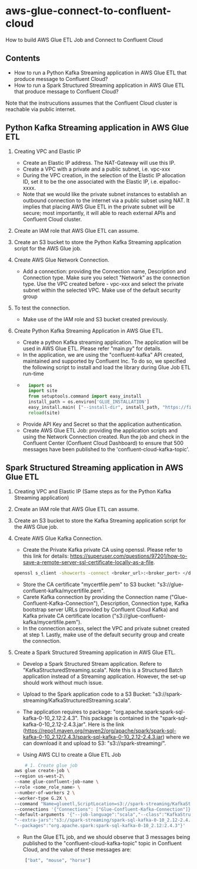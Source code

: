 # aws-glue-connect-to-confluent-cloud
How to build AWS Glue ETL Job and Connect to Confluent Cloud

## Contents
- How to run a Python Kafka Streaming application in AWS Glue ETL that produce message to Confluent Cloud?
- How to run a Spark Structured Streaming application in AWS Glue ETL that produce message to Confluent Cloud?

Note that the instrucutions assumes that the Confluent Cloud cluster is reachable via public internet.

## Python Kafka Streaming application in AWS Glue ETL
1. Creating VPC and Elastic IP
    - Create an Elastic IP address. The NAT-Gateway will use this IP. 
    - Create a VPC with a private and a public subnet, i.e. vpc-xxx
    - During the VPC creation, in the selection of the Elastic IP allocation ID, set it to be the one associated with the Elastic IP, i.e. eipalloc-xxxx. 
    - Note that we would like the private subnet instances to establish an outbound connection to the internet via a public subset using NAT. It implies that placing AWS Glue ETL in the private subnet will be secure; most importantly, it will able to reach external APIs and Confluent Cloud cluster.

2. Create an IAM role that AWS Glue ETL can assume.

3. Create an S3 bucket to store the Python Kafka Streaming application script for the AWS Glue job.

4. Create AWS Glue Network Connection.
    - Add a connection: providing the Connection name, Description and Connection type. Make sure you select "Network" as the connection type.
    Use the VPC created before - vpc-xxx and select the private subnet within the selected VPC. Make use of the default security group 

5. To test the connection.
    - Make use of the IAM role and S3 bucket created previously. 

6. Create Python Kafka Streaming Application in AWS Glue ETL.
    - Create a python Kafka streaming application. The application will be used in AWS Glue ETL. Please refer "main.py" for details. 
    - In the application, we are using the "confluent-kafka" API created, maintained and supported by Confluent Inc. To do so, we specified the following script to install and load the library during Glue Job ETL run-time
    - ```python
        import os
        import site
        from setuptools.command import easy_install
        install_path = os.environ['GLUE_INSTALLATION']
        easy_install.main( ["--install-dir", install_path, "https://files.pythonhosted.org/packages/ce/db/e55f6cf13251880434ca74cc77da70fc4f9336875f88556ce7de39cf9eab/confluent_kafka-1.6.0-cp36-cp36m-manylinux2010_x86_64.whl"] )
        reload(site)
        ```
    - Provide API Key and Secret so that the application authentication.
    - Create AWS Glue ETL Job: providing the application scripts and using the Network Connection created. 
    Run the job and check in the Confluent Center (Confluent Cloud Dashboard) to ensure that 500 messages have been published to the 'confluent-cloud-kafka-topic'.


## Spark Structured Streaming application in AWS Glue ETL
1. Creating VPC and Elastic IP (Same steps as for the Python Kafka Streaming application)

2. Create an IAM role that AWS Glue ETL can assume.

3. Create an S3 bucket to store the Kafka Streaming application script for the AWS Glue job.

4. Create AWS Glue Kafka Connection.
    - Create the Private Kafka private CA using openssl. Please refer to this link for details:  https://superuser.com/questions/97201/how-to-save-a-remote-server-ssl-certificate-locally-as-a-file.
    ```bash
    openssl s_client -showcerts -connect <broker_url>:<broker_port> </dev/null 2>/dev/null | openssl x509 -outform PEM > mycertfile.pem
    ```
    - Store the CA certificate "mycertfile.pem" to S3 bucket: "s3://glue-confluent-kafka/mycertifile.pem".
    - Carete Kafka connection by providing the Connection name ("Glue-Confluent-Kafka-Connection"), Description, Connection type, Kafka bootstrap server URLs (provided by Confluent Cloud Kafka) and Kafka private CA certificate location ("s3://glue-confluent-kafka/mycertifile.pem").
    - In the connection access, select the VPC and private subnet created at step 1. Lastly, make use of the default security group and create the connection.

5. Create a Spark Structured Streaming application in AWS Glue ETL.
    - Develop a Spark Structured Stream application. Refere to "KafkaStructuredStreaming.scala". Note this is a Structured Batch application instead of a Streaming application. However, the set-up should work without much issue.
    - Upload to the Spark application code to a S3 Bucket: "s3://spark-streaming/KafkaStructuredStreaming.scala".
    - The application requires to package: "org.apache.spark:spark-sql-kafka-0-10_2.12:2.4.3". This package is contained in the "spark-sql-kafka-0-10_2.12-2.4.3.jar". Here is the link (https://repo1.maven.org/maven2/org/apache/spark/spark-sql-kafka-0-10_2.12/2.4.3/spark-sql-kafka-0-10_2.12-2.4.3.jar) where we can download it and upload to S3: "s3://spark-streaming/".

    - Using AWS CLI to create a Glue ETL Job
    ```bash
        # 1. Create glue job
    aws glue create-job \
    --region us-west-2\
    --name glue-confluent-job-name \
    --role <some_role_name> \
    --number-of-workers 2 \
    --worker-type G.2X \
    --command "Name=glueetl,ScriptLocation=s3://spark-streaming/KafkaStructuredStreaming.scala" \
    --connections '{"Connections": ["Glue-Confluent-Kafka-Connection"]}'\
    --default-arguments '{"--job-language":"scala","--class":"KafkaStructuredStreaming",
    "--extra-jars":"s3://spark-streaming/spark-sql-kafka-0-10_2.12-2.4.3.jar",
    "--packages":"org.apache.spark:spark-sql-kafka-0-10_2.12:2.4.3"}'
    ```
    - Run the Glue ETL job, and we should observe that 3 messages being published to the "confluent-cloud-kafka-topic" topic in Confluent Cloud, and the value of these messages are:
    ```bash
        ["bat", "mouse", "horse"]
    ```